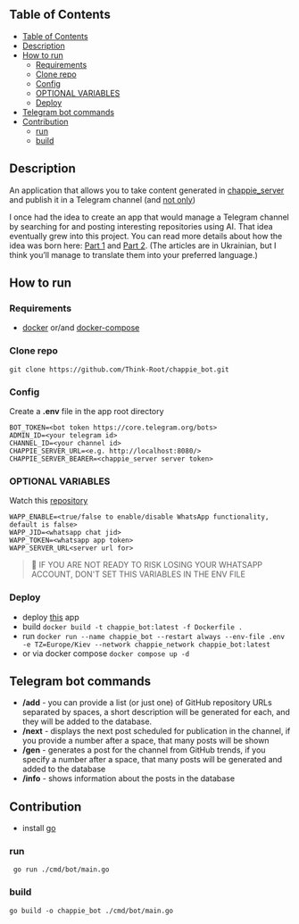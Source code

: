 ## Table of Contents

- [Table of Contents](#table-of-contents)
- [Description](#description)
- [How to run](#how-to-run)
  - [Requirements](#requirements)
  - [Clone repo](#clone-repo)
  - [Config](#config)
  - [OPTIONAL VARIABLES](#optional-variables)
  - [Deploy](#deploy)
- [Telegram bot commands](#telegram-bot-commands)
- [Contribution](#contribution)
  - [run](#run)
  - [build](#build)


## Description

An application that allows you to take content generated in [chappie_server](https://github.com/Think-Root/chappie_server) and publish it in a Telegram channel (and [not only](https://github.com/Think-Root/wapp))

I once had the idea to create an app that would manage a Telegram channel by searching for and posting interesting repositories using AI. That idea eventually grew into this project. You can read more details about how the idea was born here: [Part 1](https://drukarnia.com.ua/articles/yak-chatgpt-vede-za-mene-kanal-v-telegram-i-u-nogo-ce-maizhe-vikhodit-chastina-1-VywRW) and [Part 2](https://drukarnia.com.ua/articles/yak-chatgpt-vede-za-mene-kanal-v-telegram-i-u-nogo-ce-maizhe-vikhodit-chastina-2-X9Yjz). (The articles are in Ukrainian, but I think you’ll manage to translate them into your preferred language.)

## How to run

### Requirements

- [docker](https://docs.docker.com/engine/install/) or/and [docker-compose](https://docs.docker.com/compose/install/)

### Clone repo

```shell
git clone https://github.com/Think-Root/chappie_bot.git
```

### Config

Create a **.env** file in the app root directory

```properties
BOT_TOKEN=<bot token https://core.telegram.org/bots>
ADMIN_ID=<your telegram id>
CHANNEL_ID=<your channel id>
CHAPPIE_SERVER_URL=<e.g. http://localhost:8080/>
CHAPPIE_SERVER_BEARER=<chappie_server server token>
```

### OPTIONAL VARIABLES

Watch this [repository](https://github.com/Think-Root/wapp)

```properties
WAPP_ENABLE=<true/false to enable/disable WhatsApp functionality, default is false>
WAPP_JID=<whatsapp chat jid>
WAPP_TOKEN=<whatsapp app token>
WAPP_SERVER_URL<server url for>
```

> 🔴 IF YOU ARE NOT READY TO RISK LOSING YOUR WHATSAPP ACCOUNT, DON'T SET THIS VARIABLES IN THE ENV FILE

### Deploy

- deploy [this](https://github.com/Think-Root/chappie_server?tab=readme-ov-file#deploy) app
- build `docker build -t chappie_bot:latest -f Dockerfile .`
- run `docker run --name chappie_bot --restart always --env-file .env -e TZ=Europe/Kiev --network chappie_network chappie_bot:latest`
- or via docker compose `docker compose up -d`

## Telegram bot commands

- **/add** - you can provide a list (or just one) of GitHub repository URLs separated by spaces, a short description will be generated for each, and they will be added to the database.
- **/next** - displays the next post scheduled for publication in the channel, if you provide a number after a space, that many posts will be shown
- **/gen** - generates a post for the channel from GitHub trends, if you specify a number after a space, that many posts will be generated and added to the database
- **/info** - shows information about the posts in the database

## Contribution

- install [go](https://go.dev/dl/)

### run
```shell
 go run ./cmd/bot/main.go  
```

### build
```shell
go build -o chappie_bot ./cmd/bot/main.go
```